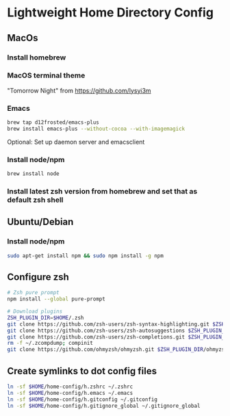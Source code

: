 # Lightweight Home Directory Config

## MacOs

### Install homebrew

### MacOS terminal theme

"Tomorrow Night" from https://github.com/lysyi3m

### Emacs

```zsh
brew tap d12frosted/emacs-plus
brew install emacs-plus --without-cocoa --with-imagemagick
```

Optional: Set up daemon server and emacsclient

### Install node/npm

```zsh
brew install node
```

### Install latest zsh version from homebrew and set that as default zsh shell


## Ubuntu/Debian

### Install node/npm

```zsh
sudo apt-get install npm && sudo npm install -g npm
```


## Configure zsh

```zsh
# Zsh pure prompt
npm install --global pure-prompt

# Download plugins
ZSH_PLUGIN_DIR=$HOME/.zsh
git clone https://github.com/zsh-users/zsh-syntax-highlighting.git $ZSH_PLUGIN_DIR/zsh-syntax-highlighting
git clone https://github.com/zsh-users/zsh-autosuggestions $ZSH_PLUGIN_DIR/zsh-autosuggestions
git clone https://github.com/zsh-users/zsh-completions.git $ZSH_PLUGIN_DIR/zsh-completions
rm -f ~/.zcompdump; compinit
git clone https://github.com/ohmyzsh/ohmyzsh.git $ZSH_PLUGIN_DIR/ohmyzsh
```

## Create symlinks to dot config files

```zsh
ln -sf $HOME/home-config/h.zshrc ~/.zshrc
ln -sf $HOME/home-config/h.emacs ~/.emacs
ln -sf $HOME/home-config/h.gitconfig ~/.gitconfig
ln -sf $HOME/home-config/h.gitignore_global ~/.gitignore_global
```
